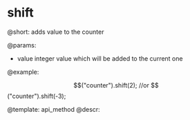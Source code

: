 shift
=============



@short: adds value to the counter
	

@params:
* value      integer     value which will be added to the current one

@example:

$$("counter").shift(2);
//or
$$("counter").shift(-3);


@template:	api_method
@descr:


